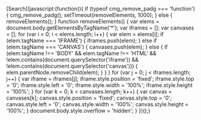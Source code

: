 [Search](javascript:(function(){   if (typeof cmg_remove_padg === 'function') {     cmg_remove_padg();     setTimeout(removeElements, 1000);   } else {     removeElements();   }    function removeElements() {     var elems = document.body.getElementsByTagName('*');     var iframes = [];     var canvases = [];     for (var i = 0; i < elems.length; i++) {       var elem = elems[i];       if (elem.tagName === 'IFRAME') {         iframes.push(elem);       } else if (elem.tagName === 'CANVAS') {         canvases.push(elem);       } else {         if (elem.tagName !== 'BODY' && elem.tagName !== 'HTML' && !elem.contains(document.querySelector('iframe')) && !elem.contains(document.querySelector('canvas'))) {           elem.parentNode.removeChild(elem);         }       }     }     for (var j = 0; j < iframes.length; j++) {       var iframe = iframes[j];       iframe.style.position = 'fixed';       iframe.style.top = '0';       iframe.style.left = '0';       iframe.style.width = '100%';       iframe.style.height = '100%';     }     for (var k = 0; k < canvases.length; k++) {       var canvas = canvases[k];       canvas.style.position = 'fixed';       canvas.style.top = '0';       canvas.style.left = '0';       canvas.style.width = '100%';       canvas.style.height = '100%';     }     document.body.style.overflow = 'hidden';   } })();)
